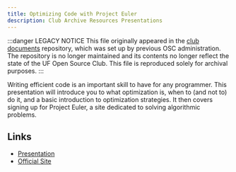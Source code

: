 ```yaml
---
title: Optimizing Code with Project Euler
description: Club Archive Resources Presentations
---
```


:::danger LEGACY NOTICE
This file originally appeared in the [club documents](https://github.com/ufosc/club-documents) repository, which was set up by previous OSC administration. The repository is no longer maintained and its contents no longer reflect the state of the UF Open Source Club. This file is reproduced solely for archival purposes.
:::

Writing efficient code is an important skill to have for any programmer. This presentation will introduce you to what optimization is, when to (and not to) do it, and a basic introduction to optimization strategies. It then covers signing up for Project Euler, a site dedicated to solving algorithmic problems.

## Links

- [Presentation](https://docs.google.com/presentation/d/1fxQUOzA--91VUuFLLntgPN7JRN_OrGOcKfN5d0htPLQ/edit?usp=sharing)
- [Official Site](https://projecteuler.net/)
